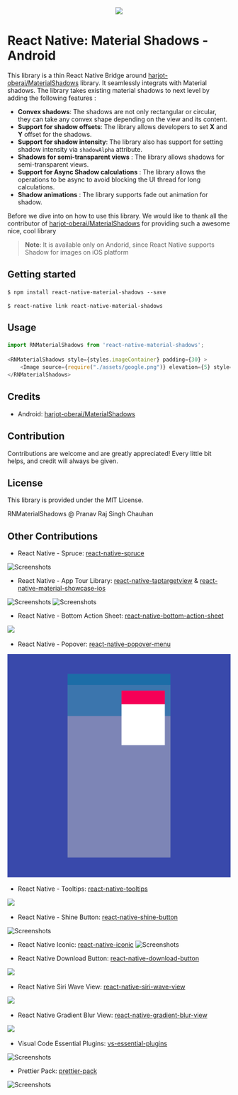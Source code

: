 
<div align="center"><img src="https://raw.githubusercontent.com/harjot-oberai/MaterialShadows/master/screens/cover.png"/></div>


# React Native: Material Shadows - Android

This library is a thin React Native Bridge around [harjot-oberai/MaterialShadows](https://github.com/harjot-oberai/MaterialShadows) library. It seamlessly integrats with Material shadows. The library takes existing material shadows to next level by adding the following features :


- **Convex shadows**: The shadows are not only rectangular or circular, they can take any convex shape depending on the view and its content.
- **Support for shadow offsets**: The library allows developers to set <b>X</b> and <b>Y</b> offset for the shadows.
- **Support for shadow intensity**: The library also has support for setting shadow intensity via `shadowAlpha` attribute.
- **Shadows for semi-transparent views** : The library allows shadows for semi-transparent views.
- **Support for Async Shadow calculations** : The library allows the operations to be async to avoid blocking the UI thread for long calculations.
- **Shadow animations** : The library supports fade out animation for shadow.

Before we dive into on how to use this library. We would like to thank all the contributor of [harjot-oberai/MaterialShadows](https://github.com/harjot-oberai/MaterialShadows) for providing such a awesome nice, cool library

> **Note**: It is available only on Andorid, since React Native supports Shadow for images on iOS platform

## Getting started

`$ npm install react-native-material-shadows --save`

`$ react-native link react-native-material-shadows`


## Usage
```javascript
import RNMaterialShadows from 'react-native-material-shadows';

<RNMaterialShadows style={styles.imageContainer} padding={30} >
	<Image source={require("./assets/google.png")} elevation={5} style={styles.image} />
</RNMaterialShadows>
```
  
## Credits
- Android: [harjot-oberai/MaterialShadows](https://github.com/harjot-oberai/MaterialShadows)

## Contribution
Contributions are welcome and are greatly appreciated! Every little bit helps, and credit will always be given.

## License
This library is provided under the MIT License.

RNMaterialShadows @ Pranav Raj Singh Chauhan



## Other Contributions
- React Native - Spruce: [react-native-spruce](https://github.com/prscX/react-native-spruce)

![Screenshots](https://github.com/willowtreeapps/spruce-ios/raw/master/imgs/extensibility-tests.gif)

- React Native - App Tour Library: [react-native-taptargetview](https://github.com/prscX/react-native-taptargetview) & [react-native-material-showcase-ios](https://github.com/prscX/react-native-material-showcase-ios)

![Screenshots](https://github.com/KeepSafe/TapTargetView/raw/master/.github/video.gif)
![Screenshots](https://github.com/aromajoin/material-showcase-ios/raw/master/art/material-showcase.gif?raw=true)

- React Native - Bottom Action Sheet: [react-native-bottom-action-sheet](https://github.com/prscX/react-native-bottom-action-sheet)

![](https://github.com/rubensousa/BottomSheetBuilder/raw/master/screens/normal_demo.gif)

- React Native - Popover: [react-native-popover-menu](https://github.com/prscX/react-native-popover-menu)

![](https://github.com/zawadz88/MaterialPopupMenu/raw/master/art/components_menus.png)

- React Native - Tooltips: [react-native-tooltips](https://github.com/prscX/react-native-tooltips)

![](https://camo.githubusercontent.com/add1764d27026b81adb117e07a10781c9abbde1b/687474703a2f2f692e696d6775722e636f6d2f4f4e383257526c2e676966)

- React Native - Shine Button: [react-native-shine-button](https://github.com/prscX/react-native-shine-button)

![Screenshots](https://raw.githubusercontent.com/ChadCSong/ShineButton/master/demo_shine_others.gif)

- React Native Iconic: [react-native-iconic](https://github.com/prscX/react-native-iconic)
![Screenshots](https://camo.githubusercontent.com/b18993cbfe91de8abdc0019dc9a6cd44707eec21/68747470733a2f2f6431337961637572716a676172612e636c6f756466726f6e742e6e65742f75736572732f3338313133332f73637265656e73686f74732f313639363538302f766266706f70666c6174627574746f6e332e676966)

- React Native Download Button: [react-native-download-button](https://github.com/prscX/react-native-download-button)

![](https://github.com/fenjuly/ArrowDownloadButton/raw/master/screenshots/arrowdownloadbutton.gif)

- React Native Siri Wave View: [react-native-siri-wave-view](https://github.com/prscX/react-native-siri-wave-view)

![](https://cdn.dribbble.com/users/341264/screenshots/2203511/wave.gif)


- React Native Gradient Blur View: [react-native-gradient-blur-view](https://github.com/prscX/react-native-gradient-blur-view)

![](
https://github.com/prscX/react-native-gradient-blur-view/raw/master/assets/hero.png
)

- Visual Code Essential Plugins: [vs-essential-plugins](https://github.com/prscX/vs-essential-plugins)

![Screenshots](https://pbs.twimg.com/profile_images/922911523328081920/jEKFRPKV_400x400.jpg)

- Prettier Pack: [prettier-pack](https://github.com/prscX/prettier-pack)

![Screenshots](https://raw.githubusercontent.com/prettier/prettier-logo/master/images/prettier-banner-light.png)


